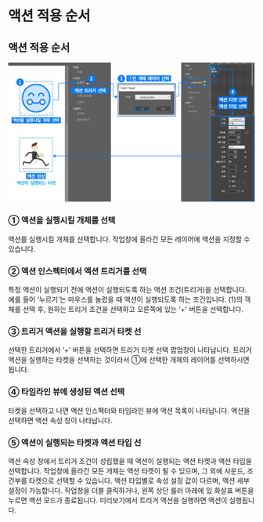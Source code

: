 # 액션 적용 순서

## 액션 적용 순서

![](../.gitbook/assets/2%20%286%29.png)

### ① 액션을 실행시킬 개체를 선택

액션를 실행시킬 개체를 선택합니다. 작업창에 올라간 모든 레이어에 액션을 지정할 수 있습니다. 

### ② 액션 인스펙터에서 액션 트리거를 선택

특정 액션이 실행되기 전에 액션이 실행되도록 하는 액션 조건\(트리거\)을 선택합니다. 예를 들어 ‘누르기’는 마우스를 눌렀을 때 액션이 실행되도록 하는 조건입니다. \(1\)의 객체를 선택 후, 원하는 트리거 조건을 선택하고 오른쪽에 있는 ‘+' 버튼을 선택합니다.

### ③ 트리거 액션을 실행할 트리거 타켓 선

선택한 트리거에서 ‘+’ 버튼을 선택하면 트리거 타켓 선택 팝업창이 나타납니다. 트리거 액션을 실행하는 타켓을 선택하는 것이라서 ①에 선택한 개체의 레이어를 선택하시면 됩니다. 

### ④ 타임라인 뷰에 생성된 액션 선택 

타켓을 선택하고 나면 액션 인스펙터와 타임라인 뷰에 액션 목록이 나타납니다. 액션을 선택하면 액션 속성 창이 나타납니다. 

### ⑤ 액션이 실행되는 타켓과 액션 타입 선

액션 속성 창에서 트리거 조건이 성립했을 때 액션이 실행되는 액션 타켓과 액션 타입을 선택합니다. 작업창에 올라간 모든 개체는 액션 타켓이 될 수 있으며, 그 외에 사운드, 조건부를 타켓으로 선택할 수 있습니다.  액션 타입별로 속성 설정 값이 다르며, 액션 세부 설정이 가능합니다.  작업창을 더블 클릭하거나, 왼쪽 상단 룰러 아래에 있 화살표 버튼을 누르면 액션 모드가 종료됩니다.  미리보기에서 트리거 액션을 실행하면 액션이 실행됩니다.

